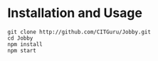 

# Installation and Usage
```
git clone http://github.com/CITGuru/Jobby.git
cd Jobby
npm install
npm start
```


